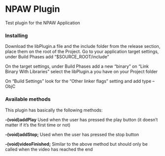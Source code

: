 # NPAW Plugin

Test plugin for the NPAW Application

### Installing

Download the libPlugin.a file and the include folder from the release section, place them on the root of the Project.
Go to your application target settings, under Build Phases add “$SOURCE_ROOT/include” 

On the target settings, under Build Phases add a new “binary” on “Link Binary With Libraries” select the libPlugin.a you have on your Project folder

On “Build Settings” look for the “Other linker flags” setting and add type –ObjC

### Available methods

This plugin has basically the following methods:

 **-(void)addPlay**
Used when the user has pressed the play button (it doesn’t matter if it’s the first time or not)

**-(void)addStop;**
Used when the user has pressed the stop button

**-(void)videoFinished;**
Similar to the above method but should only be called when the video has reached the end

